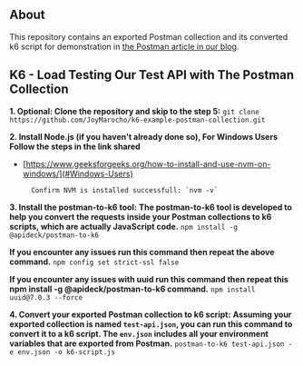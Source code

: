 ## About

This repository contains an exported Postman collection and its converted k6 script for demonstration in [the Postman article in our blog](https://k6.io/blog/load-testing-with-postman-collections).

## K6 - Load Testing Our Test API with The Postman Collection
**1. Optional: Clone the repository and skip to the step 5:**
        `git clone https://github.com/JoyMarocho/k6-example-postman-collection.git`

**2. Install Node.js (if you haven't already done so), For Windows Users Follow the steps in the link shared**
- [https://www.geeksforgeeks.org/how-to-install-and-use-nvm-on-windows/](#Windows-Users)

        Confirm NVM is installed successfull: `nvm -v`

**3. Install the postman-to-k6 tool:**
**The postman-to-k6 tool is developed to help you convert the requests inside your Postman collections to k6 scripts, which are actually JavaScript code.**
        `npm install -g @apideck/postman-to-k6`

**If you encounter any issues run this command then repeat the above command.**
        `npm config set strict-ssl false`

**If you encounter any issues with uuid run this command then repeat this npm install -g @apideck/postman-to-k6 command.**
        `npm install uuid@7.0.3 --force`


**4. Convert your exported Postman collection to k6 script:**
**Assuming your exported collection is named `test-api.json`, you can run this command to convert it to a k6 script. The `env.json` includes 
all your environment variables that are exported from Postman.**
        `postman-to-k6 test-api.json -e env.json -o k6-script.js`